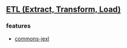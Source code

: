 ## [ETL (Extract, Transform, Load)](https://www.ibm.com/cloud/learn/etl)

### features

- [commons-jexl](https://mvnrepository.com/artifact/org.apache.commons/commons-jexl/2.1.1)
